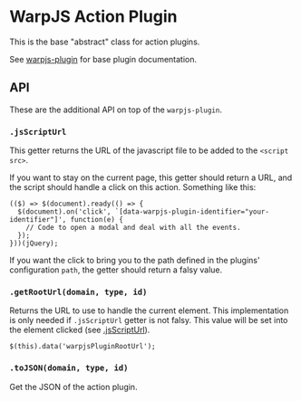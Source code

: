 # WarpJS Action Plugin

This is the base "abstract" class for action plugins.

See [warpjs-plugin](https://github.com/WarpWorks/warpjs-plugin) for base plugin
documentation.

## API

These are the additional API on top of the `warpjs-plugin`.

### <a name="jsScriptUrl"></a> `.jsScriptUrl`

This getter returns the URL of the javascript file to be added to the `<script
src>`.

If you want to stay on the current page, this getter should return a URL, and
the script should handle a click on this action. Something like this:

    (($) => $(document).ready(() => {
      $(document).on('click', `[data-warpjs-plugin-identifier="your-identifier"]', function(e) {
        // Code to open a modal and deal with all the events.
      });
    }))(jQuery);

If you want the click to bring you to the path defined in the plugins'
configuration `path`, the getter should return a falsy value.


### <a name="getRootUrl"></a> `.getRootUrl(domain, type, id)`

Returns the URL to use to handle the current element. This implementation is
only needed if `.jsScriptUrl` getter is not falsy. This value will be set into
the element clicked (see [.jsScriptUrl](#jsScriptUrl)).

    $(this).data('warpjsPluginRootUrl');


### <a name="toJSON"></a> `.toJSON(domain, type, id)`

Get the JSON of the action plugin.
